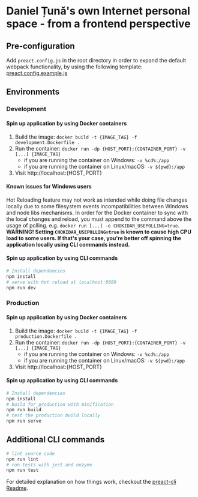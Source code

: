 # Daniel Țună's own Internet personal space - from a frontend perspective

## Pre-configuration

Add `preact.config.js` in the root directory in order to expand the default webpack functionality, by using the following template:
[preact.config.example.js](https://github.com/DanielT404/vitae-frontend/blob/main/preact.config.js.example)

## Environments

### Development

#### Spin up application by using Docker containers

1. Build the image: `docker build -t {IMAGE_TAG} -f development.Dockerfile .`
2. Run the container: `docker run -dp {HOST_PORT}:{CONTAINER_PORT} -v [...] {IMAGE_TAG}`
   - if you are running the container on Windows: `-v %cd%:/app`
   - if you are running the container on Linux/macOS: `-v ${pwd}:/app`
3. Visit http://localhost:{HOST_PORT}

#### Known issues for Windows users

Hot Reloading feature may not work as intended while doing file changes locally due to some filesystem events incompatibilities between Windows and node libs mechanisms.
In order for the Docker container to sync with the local changes and reload, you must append to the command above the usage of polling. e.g. `docker run [...] -e CHOKIDAR_USEPOLLING=true`.<br/>
**WARNING! Setting `CHOKIDAR_USEPOLLING=true` is known to cause high CPU load to some users. If that's your case, you're better off spinning the application locally using CLI commands instead.**

#### Spin up application by using CLI commands

```bash
# Install dependencies
npm install
# serve with hot reload at localhost:8080
npm run dev
```

### Production

#### Spin up application by using Docker containers

1. Build the image: `docker build -t {IMAGE_TAG} -f production.Dockerfile .`
2. Run the container: `docker run -dp {HOST_PORT}:{CONTAINER_PORT} -v [...] {IMAGE_TAG}`
   - if you are running the container on Windows: `-v %cd%:/app`
   - if you are running the container on Linux/macOS: `-v ${pwd}:/app`
3. Visit http://localhost:{HOST_PORT}

#### Spin up application by using CLI commands

```bash
# Install dependencies
npm install
# build for production with minification
npm run build
# test the production build locally
npm run serve
```

## Additional CLI commands

```bash
# lint source code
npm run lint
# run tests with jest and enzyme
npm run test
```

For detailed explanation on how things work, checkout the [preact-cli Readme](https://github.com/developit/preact-cli/blob/master/README.md).

